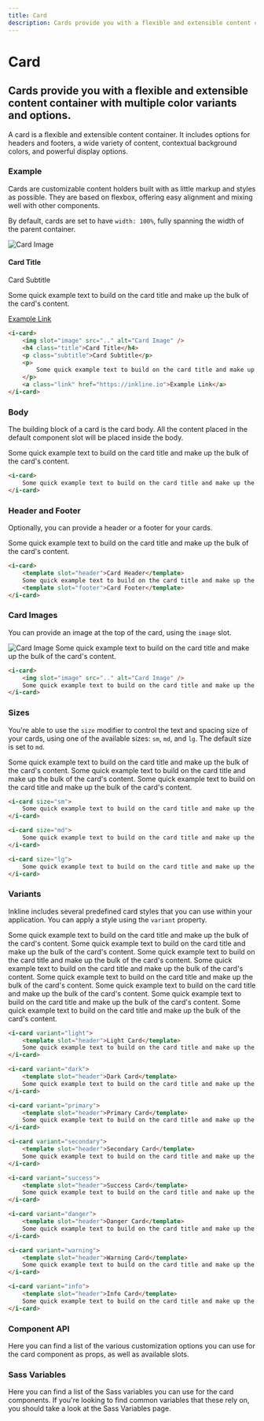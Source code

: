 ```yaml
---
title: Card
description: Cards provide you with a flexible and extensible content container with multiple color variants and options.
---
```


# Card
## Cards provide you with a flexible and extensible content container with multiple color variants and options.

A card is a flexible and extensible content container. It includes options for headers and footers, a wide variety of content, 
contextual background colors, and powerful display options. 

### Example
Cards are customizable content holders built with as little markup and styles as possible. 
They are based on flexbox, offering easy alignment and mixing well with other components. 

By default, cards are set to have `width: 100%`, fully spanning the width of the parent container. 

<i-code title="Card Example">
<i-tab type="preview">
    <i-row>
        <i-column lg="8" xl="6">
            <i-card>
                <img slot="image" src="/images/placeholder-500x250.jpg" alt="Card Image" />
                <h4 class="title">Card Title</h4>
                <p class="subtitle">Card Subtitle</p>
                <p>
                    Some quick example text to build on the card title and make up the bulk of the card's content.
                </p>
                <a class="link" href="https://inkline.io" onclick="return false;">Example Link</a>
            </i-card>
        </i-column>
    </i-row>
</i-tab>
<i-tab type="html">

~~~html
<i-card>
    <img slot="image" src=".." alt="Card Image" />
    <h4 class="title">Card Title</h4>
    <p class="subtitle">Card Subtitle</p>
    <p>
        Some quick example text to build on the card title and make up the bulk of the card's content.
    </p>
    <a class="link" href="https://inkline.io">Example Link</a>
</i-card>
~~~

</i-tab>
</i-code>

### Body
The building block of a card is the card body. All the content placed in the default component slot will be placed inside the body.

<i-code title="Card Body">
<i-tab type="preview">
    <i-row>
        <i-column lg="8" xl="6">
            <i-card>
                Some quick example text to build on the card title and make up the bulk of the card's content.
            </i-card>
        </i-column>
    </i-row>
</i-tab>
<i-tab type="html">

~~~html
<i-card>
    Some quick example text to build on the card title and make up the bulk of the card's content.
</i-card>
~~~

</i-tab>
</i-code>

### Header and Footer
Optionally, you can provide a header or a footer for your cards.

<i-code title="Card Header and Footer">
<i-tab type="preview">
    <i-row>
        <i-column lg="8" xl="6">
            <i-card>
                <template slot="header">Card Header</template>
                Some quick example text to build on the card title and make up the bulk of the card's content.
                <template slot="footer">Card Footer</template>
            </i-card>
        </i-column>
    </i-row>
</i-tab>
<i-tab type="html">

~~~html
<i-card>
    <template slot="header">Card Header</template>
    Some quick example text to build on the card title and make up the bulk of the card's content.
    <template slot="footer">Card Footer</template>
</i-card>
~~~

</i-tab>
</i-code>

### Card Images
You can provide an image at the top of the card, using the `image` slot.

<i-code title="Card Image">
<i-tab type="preview">
    <i-row>
        <i-column lg="8" xl="6">
            <i-card>
                <img slot="image" src="/images/placeholder-500x250.jpg" alt="Card Image" />
                Some quick example text to build on the card title and make up the bulk of the card's content.
            </i-card>
        </i-column>
    </i-row>
</i-tab>
<i-tab type="html">

~~~html
<i-card>
    <img slot="image" src=".." alt="Card Image" />
    Some quick example text to build on the card title and make up the bulk of the card's content.
</i-card>
~~~

</i-tab>
</i-code>

### Sizes
You're able to use the `size` modifier to control the text and spacing size of your cards, using one of the available sizes: `sm`, `md`, and `lg`. 
The default size is set to `md`.

<i-code title="Card Sizes">
<i-tab type="preview">
    <i-row class="_margin-bottom-1">
        <i-column lg="8" xl="6">
            <i-card size="sm">
                Some quick example text to build on the card title and make up the bulk of the card's content.
            </i-card>
        </i-column>
    </i-row>
    <i-row class="_margin-bottom-1">
        <i-column lg="8" xl="6">
            <i-card size="md">
                Some quick example text to build on the card title and make up the bulk of the card's content.
            </i-card>
        </i-column>
    </i-row>
    <i-row>
        <i-column lg="8" xl="6">
            <i-card size="lg">
                Some quick example text to build on the card title and make up the bulk of the card's content.
            </i-card>
        </i-column>
    </i-row>
</i-tab>
<i-tab type="html">

~~~html
<i-card size="sm">
    Some quick example text to build on the card title and make up the bulk of the card's content.
</i-card>
~~~
~~~html
<i-card size="md">
    Some quick example text to build on the card title and make up the bulk of the card's content.
</i-card>
~~~
~~~html
<i-card size="lg">
    Some quick example text to build on the card title and make up the bulk of the card's content.
</i-card>
~~~

</i-tab>
</i-code>

### Variants
Inkline includes several predefined card styles that you can use within your application. You can apply a style using the `variant` property.

<i-code title="Card Variants">
<i-tab type="preview">
    <i-row>
        <i-column lg="8" xl="6" class="_margin-bottom-1">
            <i-card variant="light">
                <template slot="header">Light Card</template>
                Some quick example text to build on the card title and make up the bulk of the card's content.
            </i-card>
        </i-column>
        <i-column lg="8" xl="6" class="_margin-bottom-1">
            <i-card variant="dark">
                <template slot="header">Dark Card</template>
                Some quick example text to build on the card title and make up the bulk of the card's content.
            </i-card>
        </i-column>
    </i-row>
    <i-row>
        <i-column lg="8" xl="6" class="_margin-bottom-1">
            <i-card variant="primary">
                <template slot="header">Primary Card</template>
                Some quick example text to build on the card title and make up the bulk of the card's content.
            </i-card>
        </i-column>
        <i-column lg="8" xl="6" class="_margin-bottom-1">
            <i-card variant="secondary">
                <template slot="header">Secondary Card</template>
                Some quick example text to build on the card title and make up the bulk of the card's content.
            </i-card>
        </i-column>
    </i-row>
    <i-row>
        <i-column lg="8" xl="6" class="_margin-bottom-1">
            <i-card variant="success">
                <template slot="header">Success Card</template>
                Some quick example text to build on the card title and make up the bulk of the card's content.
            </i-card>
        </i-column>
        <i-column lg="8" xl="6" class="_margin-bottom-1">
            <i-card variant="danger">
                <template slot="header">Danger Card</template>
                Some quick example text to build on the card title and make up the bulk of the card's content.
            </i-card>
        </i-column>
    </i-row>
    <i-row>
        <i-column lg="8" xl="6" class="_margin-bottom-1">
            <i-card variant="warning">
                <template slot="header">Warning Card</template>
                Some quick example text to build on the card title and make up the bulk of the card's content.
            </i-card>
        </i-column>
        <i-column lg="8" xl="6" class="_margin-bottom-1">
            <i-card variant="info">
                <template slot="header">Info Card</template>
                Some quick example text to build on the card title and make up the bulk of the card's content.
            </i-card>
        </i-column>
    </i-row>
</i-tab>
<i-tab type="html">

~~~html
<i-card variant="light">
    <template slot="header">Light Card</template>
    Some quick example text to build on the card title and make up the bulk of the card's content.
</i-card>
~~~
~~~html
<i-card variant="dark">
    <template slot="header">Dark Card</template>
    Some quick example text to build on the card title and make up the bulk of the card's content.
</i-card>
~~~
~~~html
<i-card variant="primary">
    <template slot="header">Primary Card</template>
    Some quick example text to build on the card title and make up the bulk of the card's content.
</i-card>
~~~
~~~html
<i-card variant="secondary">
    <template slot="header">Secondary Card</template>
    Some quick example text to build on the card title and make up the bulk of the card's content.
</i-card>
~~~
~~~html
<i-card variant="success">
    <template slot="header">Success Card</template>
    Some quick example text to build on the card title and make up the bulk of the card's content.
</i-card>
~~~
~~~html
<i-card variant="danger">
    <template slot="header">Danger Card</template>
    Some quick example text to build on the card title and make up the bulk of the card's content.
</i-card>
~~~
~~~html
<i-card variant="warning">
    <template slot="header">Warning Card</template>
    Some quick example text to build on the card title and make up the bulk of the card's content.
</i-card>
~~~
~~~html
<i-card variant="info">
    <template slot="header">Info Card</template>
    Some quick example text to build on the card title and make up the bulk of the card's content.
</i-card>
~~~

</i-tab>
</i-code>


### Component API
Here you can find a list of the various customization options you can use for the card component as props, as well as available slots.

<i-code markup="i-card" title="Card API" expanded link="https://github.com/inkline/inkline/tree/master/packages/inkline/src/components/ICard">
    <i-tab type="props">
        <api-table>
            <api-table-row>
                <template slot="property">size</template>
                <template slot="description">Sets the size of the card component.</template>
                <template slot="type"><code>String</code></template>
                <template slot="values"><code>sm</code>, <code>md</code>, <code>lg</code></template>
                <template slot="default"><code>md</code></template>
            </api-table-row>
            <api-table-row>
                <template slot="property">variant</template>
                <template slot="description">Sets the color variant of the card component.</template>
                <template slot="type"><code>String</code></template>
                <template slot="values"><code>primary</code>, <code>secondary</code>, <code>light</code>, <code>dark</code>, <code>success</code>, <code>danger</code>, <code>warning</code>, <code>info</code></template>
                <template slot="default"><code>primary</code></template>
            </api-table-row>
        </api-table>
    </i-tab>
    <i-tab type="slots">
        <api-table>
            <api-table-row>
                <template slot="slot">default</template>
                <template slot="description">Slot for card default content.</template>
            </api-table-row>
        </api-table>
    </i-tab>
</i-code>

### Sass Variables
Here you can find a list of the Sass variables you can use for the card components. If you're looking to find common variables that these rely on, you should take a look at the <nuxt-link :to="{ name: 'docs-core-sass-variables' }">Sass Variables</nuxt-link> page.

<i-code title="Card" expanded>
    <i-tab type="scss">
        <api-table>
            <api-table-row>
                <template slot="property">$card-font-size</template>
                <template slot="default"><code>$font-size</code></template>
            </api-table-row>
            <api-table-row>
                <template slot="property">$card-font-weight</template>
                <template slot="default"><code>$font-weight-normal</code></template>
            </api-table-row>
            <api-table-row>
                <template slot="property">$card-line-height</template>
                <template slot="default"><code>$line-height</code></template>
            </api-table-row>
            <api-table-row>
                <template slot="property">$card-border-width</template>
                <template slot="default"><code>$border-width</code></template>
            </api-table-row>
            <api-table-row>
                <template slot="property">$card-border-radius</template>
                <template slot="default"><code>$border-radius</code></template>
            </api-table-row>
            <api-table-row>
                <template slot="property">$card-padding-base</template>
                <template slot="default"><code>$spacer</code></template>
            </api-table-row>
            <api-table-row>
                <template slot="property">$card-padding</template>
                <template slot="default"><code>size-map($card-padding-base, $sizes, $size-multipliers)</code></template>
            </api-table-row>
            <api-table-row>
                <template slot="property">$card-background-darken</template>
                <template slot="default"><code>rgba(0, 0, 0, 0.1)</code></template>
            </api-table-row>
            <api-table-row>
                <template slot="property">$card-variants</template>
                <template slot="default"><code>('basic', 'brand', 'monochrome-white', 'neutral', 'state')</code></template>
            </api-table-row>
            <api-table-row>
                <template slot="property">$card-variant-color-light</template>
                <template slot="default"><code>$variant-color-light</code></template>
            </api-table-row>
            <api-table-row>
                <template slot="property">$card-variant-color-dark</template>
                <template slot="default"><code>$variant-color-dark</code></template>
            </api-table-row>
        </api-table>
    </i-tab>
</i-code> 
